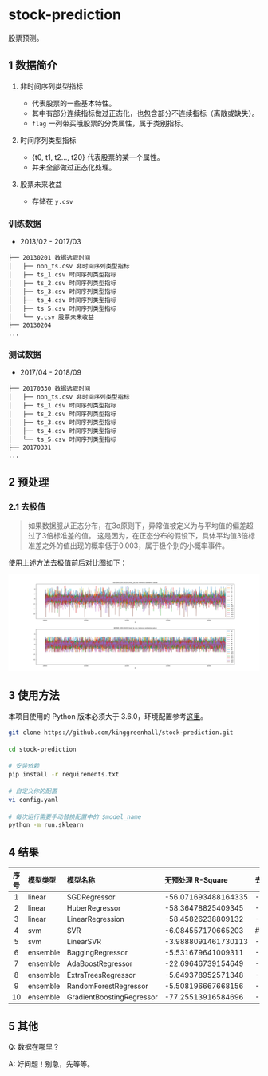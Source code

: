 # stock-prediction

股票预测。

## 1 数据简介

1. 非时间序列类型指标
    - 代表股票的一些基本特性。
    - 其中有部分连续指标做过正态化，也包含部分不连续指标（离散或缺失）。
    - `flag` 一列带买哦股票的分类属性，属于类别指标。

2. 时间序列类型指标
    - {t0, t1, t2..., t20} 代表股票的某一个属性。
    - 并未全部做过正态化处理。

3. 股票未来收益
    - 存储在 `y.csv`

### 训练数据

- 2013/02 - 2017/03

```
├── 20130201 数据选取时间
│   ├── non_ts.csv 非时间序列类型指标
│   ├── ts_1.csv 时间序列类型指标
│   ├── ts_2.csv 时间序列类型指标
│   ├── ts_3.csv 时间序列类型指标
│   ├── ts_4.csv 时间序列类型指标
│   ├── ts_5.csv 时间序列类型指标
│   └── y.csv 股票未来收益
├── 20130204
...
```

### 测试数据

- 2017/04 - 2018/09

```
├── 20170330 数据选取时间
│   ├── non_ts.csv 非时间序列类型指标
│   ├── ts_1.csv 时间序列类型指标
│   ├── ts_2.csv 时间序列类型指标
│   ├── ts_3.csv 时间序列类型指标
│   ├── ts_4.csv 时间序列类型指标
│   └── ts_5.csv 时间序列类型指标
├── 20170331
...
```

## 2 预处理

### 2.1 去极值

> 如果数据服从正态分布，在3σ原则下，异常值被定义为与平均值的偏差超过了3倍标准差的值。
> 这是因为，在正态分布的假设下，具体平均值3倍标准差之外的值出现的概率低于0.003，属于极个别的小概率事件。

使用上述方法去极值前后对比图如下：

![](./src/20130201_non_ts_remove_extreme_value.png)

## 3 使用方法

本项目使用的 Python 版本必须大于 3.6.0，环境配置参考[这里](https://www.v2ai.cn/linux/2018/04/29/LX-2.html)。

```bash
git clone https://github.com/kinggreenhall/stock-prediction.git

cd stock-prediction

# 安装依赖
pip install -r requirements.txt

# 自定义你的配置
vi config.yaml

# 每次运行需要手动替换配置中的 $model_name
python -m run.sklearn
```

## 4 结果

| 序号 | 模型类型 | 模型名称 | 无预处理 R-Square | 去极值 R-Square | 去极值 + 标准化 R-Square |
| :-: | :- | :- | :- | :- | :- |
| 1 | linear | SGDRegressor | -56.071693488164335 | -69.87167839014414 | -54.20196095019734 |
| 2 | linear | HuberRegressor | -58.36478825409345 | -60.874178196778445 | -50.95215212361284 |
| 3 | linear | LinearRegression | -58.45826238809132 | -59.13541192647471 | -51.92830314271744 |
| 4 | svm | SVR | -6.084557170665203 | # | # |
| 5 | svm | LinearSVR | -3.9888091461730113 | -9.662138879446077 | -86.91950791096669 |
| 6 | ensemble | BaggingRegressor | -5.531679641009311 | -5.638545617341174 | -4.308926789608341 |
| 7 | ensemble | AdaBoostRegressor | -22.69646739154649 | -16.359531596657455 | -13.602190000957847 |
| 8 | ensemble | ExtraTreesRegressor | -5.649378952571348 | -5.6579625621729335 | -4.479154363538733 |
| 9 | ensemble | RandomForestRegressor | -5.508196667668156 | -5.630369526654645 | -4.320770897638666 |
| 10 | ensemble | GradientBoostingRegressor | -77.25513916584696 | -79.28055241687343 | -63.275891556169455 |

## 5 其他

Q: 数据在哪里？

A: 好问题！别急，先等等。
